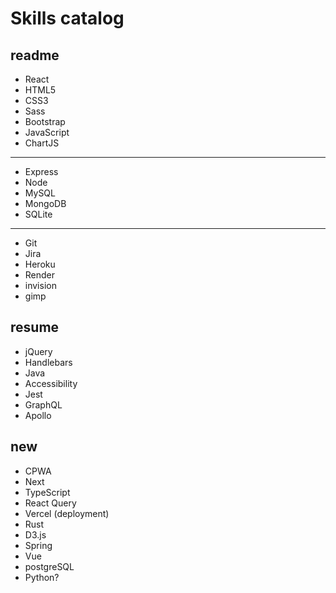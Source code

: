 # Skills catalog

## readme

- React
- HTML5
- CSS3
- Sass
- Bootstrap
- JavaScript
- ChartJS

------

- Express
- Node
- MySQL
- MongoDB
- SQLite

------

- Git
- Jira
- Heroku
- Render
- invision
- gimp

## resume

- jQuery
- Handlebars
- Java
- Accessibility
- Jest
- GraphQL
- Apollo

## new

- CPWA
- Next
- TypeScript
- React Query
- Vercel (deployment)
- Rust
- D3.js
- Spring
- Vue
- postgreSQL
- Python?
